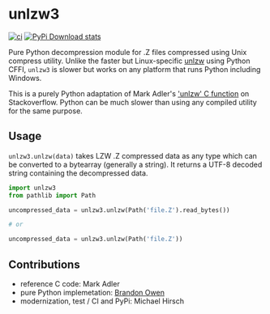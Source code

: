 # unlzw3

[![ci](https://github.com/scivision/unlzw3/actions/workflows/ci.yml/badge.svg)](https://github.com/scivision/unlzw3/actions/workflows/ci.yml)
[![PyPi Download stats](http://pepy.tech/badge/unlzw3)](http://pepy.tech/project/unlzw3)

Pure Python decompression module for .Z files compressed using Unix compress utility.
Unlike the faster but Linux-specific
[unlzw](https://pypi.org/project/unlzw/)
using Python CFFI, `unlzw3` is slower but works on any platform that runs Python including Windows.

This is a purely Python adaptation of Mark Adler's
['unlzw' C function](http://mathematica.stackexchange.com/questions/60531/how-can-i-read-compressed-z-file-automatically-by-mathematica/60879#60879)
on Stackoverflow.
Python can be much slower than using any compiled utility for the same purpose.

## Usage

`unlzw3.unlzw(data)` takes LZW .Z compressed data as any type which can be converted to a bytearray (generally a string).
It returns a UTF-8 decoded string containing the decompressed data.

```python
import unlzw3
from pathlib import Path

uncompressed_data = unlzw3.unlzw(Path('file.Z').read_bytes())

# or

uncompressed_data = unlzw3.unlzw(Path('file.Z'))
```

## Contributions

* reference C code: Mark Adler
* pure Python implemetation: [Brandon Owen](https://github.com/umeat/unlzw)
* modernization, test / CI and PyPi: Michael Hirsch
